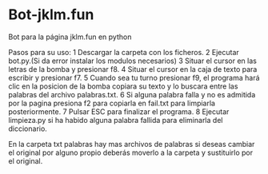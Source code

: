 # Bot-jklm.fun
Bot para la página jklm.fun en python

Pasos para su uso:
1 Descargar la carpeta con los ficheros.
2 Ejecutar bot.py.(Si da error instalar los modulos necesarios)
3 Situar el cursor en las letras de la bomba y presionar f8.
4 Situar el cursor en la caja de texto para escribir y presionar f7.
5 Cuando sea tu turno presionar f9, el programa hará clic en la posicion de la bomba copiara su texto y lo buscara entre las palabras del archivo palabras.txt.
6 Si alguna palabra falla y no es admitida por la pagina presiona f2 para copiarla en fail.txt para limpiarla posteriormente.
7 Pulsar ESC para finalizar el programa.
8 Ejecutar limpieza.py si ha habido alguna palabra fallida para eliminarla del diccionario.

En la carpeta txt palabras hay mas archivos de palabras si deseas cambiar el original por alguno propio deberás moverlo a la carpeta y sustituirlo por el original.

